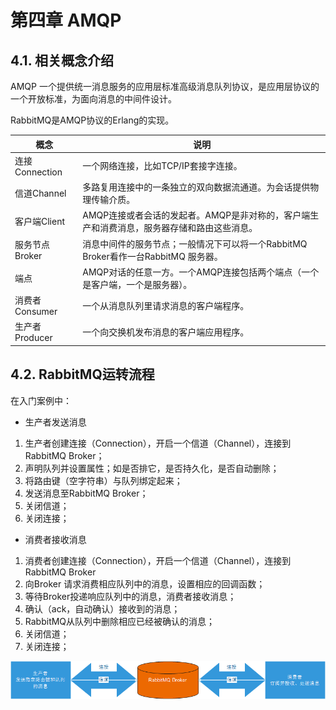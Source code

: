 # 第四章 AMQP

## 4.1. 相关概念介绍

AMQP 一个提供统一消息服务的应用层标准高级消息队列协议，是应用层协议的一个开放标准，为面向消息的中间件设计。

RabbitMQ是AMQP协议的Erlang的实现。

| **概念**            | **说明**                                                     |
| ----------------- | ---------------------------------------------------------- |
| 连接Connection&#xA; | 一个网络连接，比如TCP/IP套接字连接。&#xA;                                 |
| 信道Channel&#xA;    | 多路复用连接中的一条独立的双向数据流通道。为会话提供物理传输介质。&#xA;                     |
| 客户端Client&#xA;    | AMQP连接或者会话的发起者。AMQP是非对称的，客户端生产和消费消息，服务器存储和路由这些消息。&#xA;     |
| 服务节点Broker&#xA;   | 消息中间件的服务节点；一般情况下可以将一个RabbitMQ Broker看作一台RabbitMQ 服务器。&#xA; |
| 端点&#xA;           | AMQP对话的任意一方。一个AMQP连接包括两个端点（一个是客户端，一个是服务器）。&#xA;            |
| 消费者Consumer&#xA;  | 一个从消息队列里请求消息的客户端程序。&#xA;                                   |
| 生产者Producer&#xA;  | 一个向交换机发布消息的客户端应用程序。&#xA;                                   |

## 4.2. RabbitMQ运转流程

在入门案例中：

-   生产者发送消息

1.  生产者创建连接（Connection），开启一个信道（Channel），连接到RabbitMQ Broker；
2.  声明队列并设置属性；如是否排它，是否持久化，是否自动删除；
3.  将路由键（空字符串）与队列绑定起来；
4.  发送消息至RabbitMQ Broker；
5.  关闭信道；
6.  关闭连接；

-   消费者接收消息

1.  消费者创建连接（Connection），开启一个信道（Channel），连接到RabbitMQ Broker
2.  向Broker 请求消费相应队列中的消息，设置相应的回调函数；
3.  等待Broker投递响应队列中的消息，消费者接收消息；
4.  确认（ack，自动确认）接收到的消息；
5.  RabbitMQ从队列中删除相应已经被确认的消息；
6.  关闭信道；
7.  关闭连接；

![](image/image_27_tbHFCarOZ4.png)

